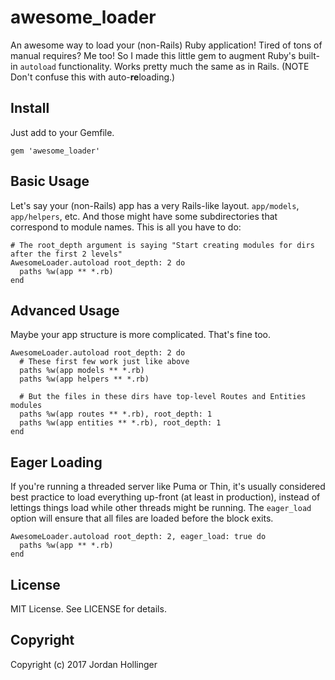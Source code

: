 # awesome_loader

An awesome way to load your (non-Rails) Ruby application! Tired of tons of manual requires? Me too! So I made this little gem to augment Ruby's built-in `autoload` functionality. Works pretty much the same as in Rails. (NOTE Don't confuse this with auto-**re**loading.)

## Install

Just add to your Gemfile.

    gem 'awesome_loader'

## Basic Usage

Let's say your (non-Rails) app has a very Rails-like layout. `app/models`, `app/helpers`, etc. And those might have some subdirectories that correspond to module names. This is all you have to do:

    # The root_depth argument is saying "Start creating modules for dirs after the first 2 levels"
    AwesomeLoader.autoload root_depth: 2 do
      paths %w(app ** *.rb)
    end

## Advanced Usage

Maybe your app structure is more complicated. That's fine too.

    AwesomeLoader.autoload root_depth: 2 do
      # These first few work just like above
      paths %w(app models ** *.rb)
      paths %w(app helpers ** *.rb)

      # But the files in these dirs have top-level Routes and Entities modules
      paths %w(app routes ** *.rb), root_depth: 1
      paths %w(app entities ** *.rb), root_depth: 1
    end

## Eager Loading

If you're running a threaded server like Puma or Thin, it's usually considered best practice to load everything up-front (at least in production), instead of lettings things load while other threads might be running. The `eager_load` option will ensure that all files are loaded before the block exits.

    AwesomeLoader.autoload root_depth: 2, eager_load: true do
      paths %w(app ** *.rb)
    end

## License

MIT License. See LICENSE for details.

## Copyright

Copyright (c) 2017 Jordan Hollinger
